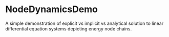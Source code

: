 # NodeDynamicsDemo
A simple demonstration of explicit vs implicit vs analytical solution to linear differential equation systems depicting energy node chains.
